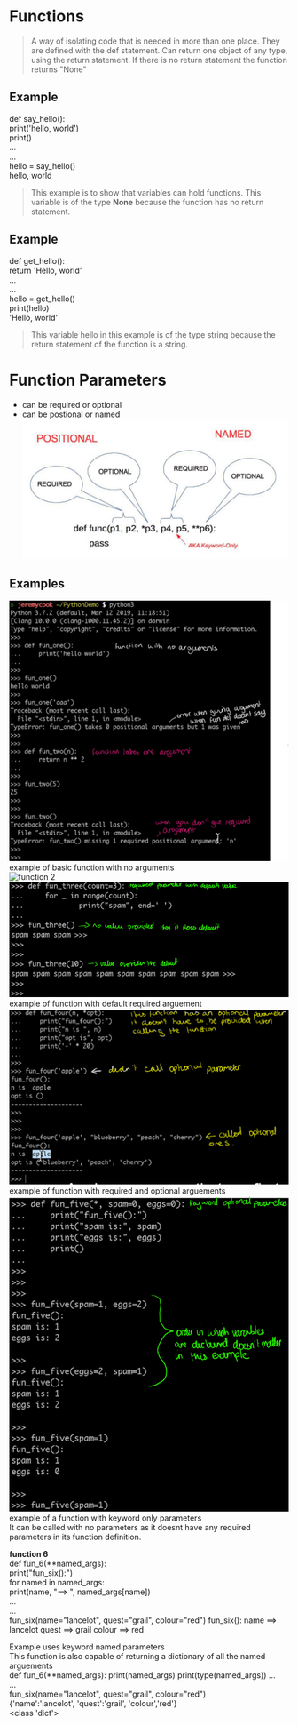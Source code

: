 # Functions 
> A way of isolating code that is needed in more than one place.
> They are defined with the def statement.
> Can return one object of any type, using the return statement. If there is no return statement the function returns "None"

## Example
def say_hello():<br/>
    print('hello, world')<br/>
    print()<br/>
...<br/>
...<br/>
hello = say_hello()<br/>
hello, world<br/>
> This example is to show that variables can hold functions.
>This variable is of the type **None** because the function has no return statement.

## Example 
def get_hello():<br/>
    return 'Hello, world'<br/>
...<br/>
...<br/>
hello = get_hello()<br/>
print(hello)<br/>
'Hello, world'<br/>
>This variable hello in this example is of the type string because the return statement of the function is a string.

# Function Parameters 
- can be required or optional
- can be postional or named
![arguement breakdown](https://github.com/AlpaPhono/Python-for-Programmers/blob/main/image_resource/breakdown.png)

## Examples 
![function 1](https://github.com/AlpaPhono/Python-for-Programmers/blob/main/image_resource/fun1.png)
example of basic function with no arguments<br/>
![function 2](~\image_resource\fun2.png)
<br/>
![function 3](https://github.com/AlpaPhono/Python-for-Programmers/blob/main/image_resource/fun3.png)
example of function with default required arguement<br/>
![function 4](https://github.com/AlpaPhono/Python-for-Programmers/blob/main/image_resource/fun4.png)
example of function with required and optional arguements<br/>
![function 5](https://github.com/AlpaPhono/Python-for-Programmers/blob/main/image_resource/fun5.png)
example of a function with keyword only parameters<br/>
It can be called with no parameters as it doesnt have any required parameters in its function definition.<br/>

**function 6**<br/>
def fun_6(**named_args):<br/>
    print("fun_six():")<br/>
    for named in named_args:<br/>
        print(name, "==> ", named_args[name])<br/>
...<br/>
...<br/>
fun_six(name="lancelot", quest="grail", colour="red")
fun_six():
name ==> lancelot
quest ==> grail
colour ==> red

Example uses keyword named parameters<br/>
This function is also capable of returning a dictionary of all the named arguements<br/>
def fun_6(**named_args):
    print(named_args)
    print(type(named_args))
...<br/>
...<br/>
fun_six(name="lancelot", quest="grail", colour="red")<br/>
{'name':'lancelot', 'quest':'grail', 'colour','red'}<br/>
<class 'dict'> <br/>